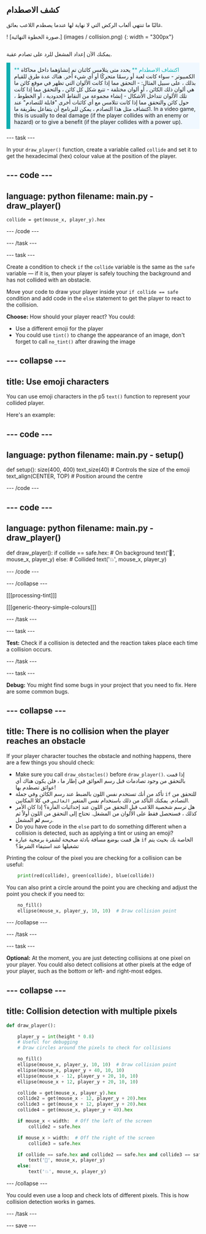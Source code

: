 ## كشف الاصطدام

<div style="display: flex; flex-wrap: wrap">
<div style="flex-basis: 200px; flex-grow: 1; margin-right: 15px;">
غالبًا ما تنتهي ألعاب الركض التي لا نهاية لها عندما يصطدم اللاعب بعائق.
</div>
<div>

! [صورة الخطوة النهائية.] (images / collision.png) {: width = "300px"}

</div>
</div>

يمكنك الآن إعداد المشغل للرد على تصادم عقبة.

<p style="border-left: solid; border-width:10px; border-color: #0faeb0; background-color: aliceblue; padding: 10px;">
<span style="color: #0faeb0"> ** اكتشاف الاصطدام ** </span> يحدد متى يتلامس كائنان تم إنشاؤهما داخل محاكاة الكمبيوتر - سواء كانت لعبة أو رسمًا متحركًا أو أي شيء آخر. هناك عدة طرق للقيام بذلك ، على سبيل المثال: 
  - التحقق مما إذا كانت الألوان التي تظهر في موقع كائن ما هي ألوان ذلك الكائن ، أو ألوان مختلفة
  - تتبع شكل كل كائن ، والتحقق مما إذا كانت تلك الألوان تتداخل الأشكال
  - إنشاء مجموعة من النقاط الحدودية ، أو الخطوط ، حول كائن والتحقق مما إذا كانت تتلامس مع أي كائنات أخرى "قابلة للتصادم"
عند اكتشاف مثل هذا التصادم ، يمكن للبرنامج أن يتفاعل بطريقة ما. In a video game, this is usually to deal damage (if the player collides with an enemy or hazard) or to give a benefit (if the player collides with a power up).
</p>

--- task ---

In your `draw_player()` function, create a variable called `collide` and set it to get the hexadecimal (hex) colour value at the position of the player.

--- code ---
---
language: python
filename: main.py - draw_player()
---

    collide = get(mouse_x, player_y).hex

--- /code ---

--- /task ---

--- task ---

Create a condition to check `if` the `collide` variable is the same as the `safe` variable — if it is, then your player is safely touching the background and has not collided with an obstacle.

Move your code to draw your player inside your `if collide == safe` condition and add code in the `else` statement to get the player to react to the collision.

**Choose:** How should your player react? You could:
+ Use a different emoji for the player
+ You could use `tint()` to change the appearance of an image, don't forget to call `no_tint()` after drawing the image

--- collapse ---
---
title: Use emoji characters
---

You can use emoji characters in the p5 `text()` function to represent your collided player.

Here's an example:

--- code ---
---
language: python
filename: main.py - setup()
---

def setup(): size(400, 400) text_size(40)  # Controls the size of the emoji text_align(CENTER, TOP)  # Position around the centre

--- /code ---

--- code ---
---
language: python
filename: main.py - draw_player()
---

def draw_player(): if collide == safe.hex:  # On background text('🎈', mouse_x, player_y) else:  # Collided text('💥', mouse_x, player_y)

--- /code ---

--- /collapse ---

[[[processing-tint]]]

[[[generic-theory-simple-colours]]]

--- /task ---

--- task ---

**Test:** Check if a collision is detected and the reaction takes place each time a collision occurs.

--- /task ---

--- task ---

**Debug:** You might find some bugs in your project that you need to fix. Here are some common bugs.

--- collapse ---
---
title: There is no collision when the player reaches an obstacle
---

If your player character touches the obstacle and nothing happens, there are a few things you should check:

 - Make sure you call `draw_obstacles()` before `draw_player()`. إذا قمت بالتحقق من وجود تصادمات قبل رسم العوائق في إطار ما ، فلن يكون هناك أي عوائق تصطدم بها!
 - تأكد من أنك تستخدم نفس اللون بالضبط عند رسم الكائن وفي جملة `if` للتحقق من التصادم. يمكنك التأكد من ذلك باستخدام نفس المتغير `العالمي` في كلا المكانين.
 - هل ترسم شخصية اللاعب قبل التحقق من اللون عند إحداثيات الفأرة؟ إذا كان الأمر كذلك ، فستحصل فقط على الألوان من المشغل. تحتاج إلى التحقق من اللون أولاً ثم رسم **ثم** المشغل.
 - Do you have code in the `else` part to do something different when a collision is detected, such as applying a tint or using an emoji?
 - هل قمت بوضع مسافة بادئة صحيحة لشفرة برمجية عبارة `if` الخاصة بك بحيث يتم تشغيلها عند استيفاء الشرط؟

Printing the colour of the pixel you are checking for a collision can be useful:

```python
    print(red(collide), green(collide), blue(collide))
```

You can also print a circle around the point you are checking and adjust the point you check if you need to:

```python
    no_fill()
    ellipse(mouse_x, player_y, 10, 10)  # Draw collision point
```

--- /collapse ---

--- /task ---

--- task ---

**Optional:** At the moment, you are just detecting collisions at one pixel on your player. You could also detect collisions at other pixels at the edge of your player, such as the bottom or left- and right-most edges.

--- collapse ---
---
title: Collision detection with multiple pixels
---

```python
def draw_player():

    player_y = int(height * 0.8)
    # Useful for debugging
    # Draw circles around the pixels to check for collisions

    no_fill()
    ellipse(mouse_x, player_y, 10, 10)  # Draw collision point
    ellipse(mouse_x, player_y + 40, 10, 10)
    ellipse(mouse_x - 12, player_y + 20, 10, 10)
    ellipse(mouse_x + 12, player_y + 20, 10, 10)

    collide = get(mouse_x, player_y).hex
    collide2 = get(mouse_x - 12, player_y + 20).hex
    collide3 = get(mouse_x + 12, player_y + 20).hex
    collide4 = get(mouse_x, player_y + 40).hex

    if mouse_x < width:  # Off the left of the screen
        collide2 = safe.hex

    if mouse_x > width:  # Off the right of the screen
        collide3 = safe.hex

    if collide == safe.hex and collide2 == safe.hex and collide3 == safe.hex and collide4 == safe.hex:
        text('🎈', mouse_x, player_y)
    else:
        text('💥', mouse_x, player_y)
```

--- /collapse ---

You could even use a loop and check lots of different pixels. This is how collision detection works in games.

--- /task ---

--- save ---
